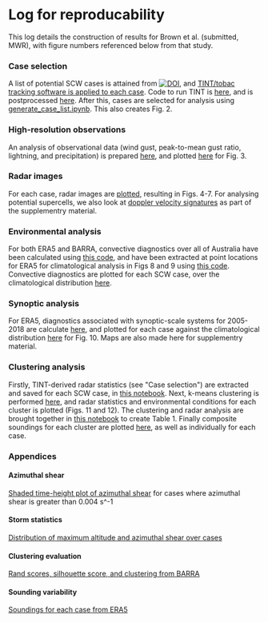 # Log for reproducability

This log details the construction of results for Brown et al. (submitted, MWR), with figure numbers referenced below from that study. 

### Case selection
A list of potential SCW cases is attained from [![DOI](https://zenodo.org/badge/DOI/10.5281/zenodo.4448518.svg)](https://doi.org/10.5281/zenodo.4448518), and [TINT/tobac tracking software is applied to each case](https://github.com/andrewbrown31/tint_processing/auto_case_driver/blob/main/case_driver.py). Code to run TINT is [here](https://github.com/andrewbrown31/tint_processing/blob/main/tint_driver.py), and is postprocessed [here](https://github.com/andrewbrown31/tint_processing/blob/main/post_process_tracks.py). After this, cases are selected for analysis using [generate_case_list.ipynb](https://github.com/andrewbrown31/tint_processing/auto_case_driver/generate_case_list.ipynb). This also creates Fig. 2.

### High-resolution observations
An analysis of observational data (wind gust, peak-to-mean gust ratio, lightning, and precipitation) is prepared [here](https://github.com/andrewbrown31/tint_processing/auto_case_driver/blob/main/one_min_obs_save.ipynb), and plotted [here](https://github.com/andrewbrown31/tint_processing/auto_case_driver/blob/main/one_min_obs_2.ipynb) for Fig. 3.

### Radar images
For each case, radar images are [plotted](https://github.com/andrewbrown31/tint_processing/auto_case_driver/blob/main/cape_shear_radar_all_30dbz.ipynb), resulting in Figs. 4-7. For analysing potential supercells, we also look at [doppler velocity signatures](https://github.com/andrewbrown31/tint_processing/auto_case_driver/blob/main/plot_supercells.py) as part of the supplementry material.

### Environmental analysis
For both ERA5 and BARRA, convective diagnostics over all of Australia have been calculated using [this code](https://github.com/andrewbrown31/SCW-analysis/blob/master/wrf_non_parallel.py), and have been extracted at point locations for ERA5 for climatological analysis in Figs 8 and 9 using [this code](https://github.com/andrewbrown31/SCW-analysis/blob/master/era5_read.py). Convective diagnostics are plotted for each SCW case, over the climatological distribution [here](https://github.com/andrewbrown31/tint_processing/auto_case_driver/blob/main/cape_shear_values.ipynb). 

### Synoptic analysis
For ERA5, diagnostics associated with synoptic-scale systems for 2005-2018 are calculate [here](https://github.com/andrewbrown31/tint_processing/auto_case_driver/blob/main/synoptic_objective.py), and plotted for each case against the climatological distribution [here](https://github.com/andrewbrown31/tint_processing/auto_case_driver/blob/main/synoptic_objective.ipynb) for Fig. 10. Maps are also made here for supplementry material.

### Clustering analysis
Firstly, TINT-derived radar statistics (see "Case selection") are extracted and saved for each SCW case, in [this notebook](https://github.com/andrewbrown31/tint_processing/auto_case_driver/blob/main/scw_cases_tint_stats.ipynb). Next, k-means clustering is performed [here](https://github.com/andrewbrown31/tint_processing/auto_case_driver/blob/main/kmeans_and_cluster_eval.ipynb), and radar statistics and environmental conditions for each cluster is plotted (Figs. 11 and 12). The clustering and radar analysis are brought together in [this notebook](https://github.com/andrewbrown31/tint_processing/auto_case_driver/blob/main/output_stats_table.ipynb) to create Table 1. Finally composite soundings for each cluster are plotted [here](https://github.com/andrewbrown31/tint_processing/auto_case_driver/blob/main/composite_soundings.ipynb), as well as individually for each case.

### Appendices
#### Azimuthal shear
[Shaded time-height plot of azimuthal shear](https://github.com/andrewbrown31/tint_processing/auto_case_driver/blob/main/scw_cases_tint_stats.ipynb) for cases where azimuthal shear is greater than 0.004 s^-1
#### Storm statistics
[Distribution of maximum altitude and azimuthal shear over cases](https://github.com/andrewbrown31/tint_processing/auto_case_driver/blob/main/scw_cases_tint_stats.ipynb)
#### Clustering evaluation
[Rand scores, silhouette score, and clustering from BARRA](https://github.com/andrewbrown31/tint_processing/auto_case_driver/blob/main/kmeans_and_cluster_eval.ipynb)
#### Sounding variability
[Soundings for each case from ERA5](https://github.com/andrewbrown31/tint_processing/auto_case_driver/blob/main/composite_soundings.ipynb)

